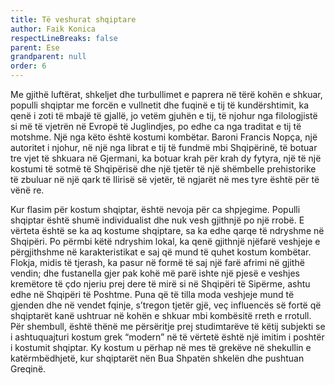 ```yaml
---
title: Të veshurat shqiptare
author: Faik Konica
respectLineBreaks: false
parent: Ese
grandparent: null
order: 6
---
```



Me gjithë luftërat, shkeljet dhe turbullimet e paprera
në tërë kohën e shkuar, populli shqiptar me forcën e
vullnetit dhe fuqinë e tij të kundërshtimit, ka qenë
i zoti të mbajë të gjallë, jo vetëm gjuhën e tij, të
njohur nga filologjistë si më të vjetrën në Evropë të
Juglindjes, po edhe ca nga traditat e tij të motshme.
Një nga këto është kostumi kombëtar. Baroni Francis Nopça,
një autoritet i njohur, në një nga librat e tij të fundmë
mbi Shqipërinë, të botuar tre vjet të shkuara në Gjermani,
ka botuar krah për krah dy fytyra, një të një kostumi të
sotmë të Shqipërisë dhe një tjetër të një shëmbelle
prehistorike të zbuluar në një qark të Ilirisë së vjetër,
të ngjarët në mes tyre është për të vënë re.

Kur flasim për kostum shqiptar, është nevoja për ca
shpjegime. Populli shqiptar është shumë individualist dhe
nuk vesh gjithnjë po një rrobë. E vërteta është se ka aq
kostume shqiptare, sa ka edhe qarqe të ndryshme në Shqipëri.
Po përmbi këtë ndryshim lokal, ka qenë gjithnjë njëfarë
veshjeje e përgjithshme në karakteristikat e saj që mund
të quhet kostum kombëtar. Flokja, midis të tjerash, ka
pasur në formë të saj një farë afrimi në gjithë vendin;
dhe fustanella gjer pak kohë më parë ishte një pjesë e
veshjes kremëtore të çdo njeriu prej dere të mirë si në
Shqipëri të Sipërme, ashtu edhe në Shqipëri të Poshtme.
Puna që të tilla moda veshjeje mund të gjenden dhe në vendet
fqinje, s’tregon tjetër gjë, veç influencës së fortë që
shqiptarët kanë ushtruar në kohën e shkuar mbi kombësitë
rreth e rrotull. Për shembull, është thënë me përsëritje
prej studimtarëve të këtij subjekti se i ashtuquajturi
kostum grek “modern” në të vërtetë është një imitim i poshtër
i kostumit shqiptar. Ky kostum u përhap në mes të grekëve
në shekullin e katërmbëdhjetë, kur shqiptarët nën Bua Shpatën
shkelën dhe pushtuan Greqinë.
